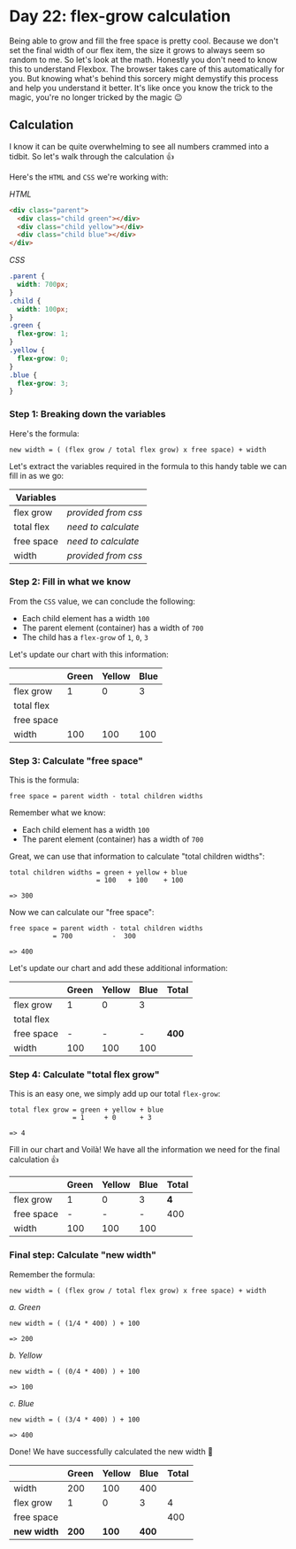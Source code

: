 # Day 22: flex-grow calculation

Being able to grow and fill the free space is pretty cool. Because we don't set the final width of our flex item, the size it grows to always seem so random to me. So let's look at the math. Honestly you don't need to know this to understand Flexbox. The browser takes care of this automatically for you. But knowing what's behind this sorcery might demystify this process and help you understand it better. It's like once you know the trick to the magic, you're no longer tricked by the magic 😉

<ArticleImage :max-width="390" />

## Calculation

I know it can be quite overwhelming to see all numbers crammed into a tidbit. So let's walk through the calculation 👍

Here's the `HTML` and `CSS` we're working with:

_HTML_

```html
<div class="parent">
  <div class="child green"></div>
  <div class="child yellow"></div>
  <div class="child blue"></div>
</div>
```

_CSS_

```css
.parent {
  width: 700px;
}
.child {
  width: 100px;
}
.green {
  flex-grow: 1;
}
.yellow {
  flex-grow: 0;
}
.blue {
  flex-grow: 3;
}
```

### Step 1: Breaking down the variables

Here's the formula:

```code
new width = ( (flex grow / total flex grow) x free space) + width
```

Let's extract the variables required in the formula to this handy table we can fill in as we go:

| Variables  |                     |
| ---------- | ------------------- |
| flex grow  | _provided from css_ |
| total flex | _need to calculate_ |
| free space | _need to calculate_ |
| width      | _provided from css_ |

### Step 2: Fill in what we know

From the `CSS` value, we can conclude the following:

- Each child element has a width `100`
- The parent element (container) has a width of `700`
- The child has a `flex-grow` of `1`, `0`, `3`

Let's update our chart with this information:

|            | Green | Yellow | Blue |
| ---------- | ----- | ------ | ---- |
| flex grow  | 1     | 0      | 3    |
| total flex |
| free space |
| width      | 100   | 100    | 100  |

### Step 3: Calculate "free space"

This is the formula:

```code
free space = parent width - total children widths
```

Remember what we know:

- Each child element has a width `100`
- The parent element (container) has a width of `700`

Great, we can use that information to calculate "total children widths":

```code
total children widths = green + yellow + blue
                      = 100   + 100    + 100

=> 300
```

Now we can calculate our "free space":

```code
free space = parent width - total children widths
           = 700          -  300

=> 400
```

Let's update our chart and add these additional information:

|            | Green | Yellow | Blue | Total   |
| ---------- | ----- | ------ | ---- | ------- |
| flex grow  | 1     | 0      | 3    |
| total flex |
| free space | -     | -      | -    | **400** |
| width      | 100   | 100    | 100  |

### Step 4: Calculate "total flex grow"

This is an easy one, we simply add up our total `flex-grow`:

```code
total flex grow = green + yellow + blue
                = 1     + 0      + 3

=> 4
```

Fill in our chart and Voilà! We have all the information we need for the final calculation 👍

|            | Green | Yellow | Blue | Total |
| ---------- | ----- | ------ | ---- | ----- |
| flex grow  | 1     | 0      | 3    | **4** |
| free space | -     | -      | -    | 400   |
| width      | 100   | 100    | 100  |

### Final step: Calculate "new width"

Remember the formula:

```code
new width = ( (flex grow / total flex grow) x free space) + width
```

_a. Green_

```code
new width = ( (1/4 * 400) ) + 100

=> 200
```

_b. Yellow_

```code
new width = ( (0/4 * 400) ) + 100

=> 100
```

_c. Blue_

```code
new width = ( (3/4 * 400) ) + 100

=> 400
```

Done! We have successfully calculated the new width 🥳

|               | Green   | Yellow  | Blue    | Total |
| ------------- | ------- | ------- | ------- | ----- |
| width         | 200     | 100     | 400     |
| flex grow     | 1       | 0       | 3       | 4     |
| free space    |         |         |         | 400   |
| **new width** | **200** | **100** | **400** |
